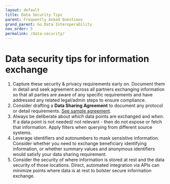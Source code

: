 ```yaml
---
layout: default
title: Data Security Tips
parent: Frequently Asked Questions
grand_parent: Go.Data Interoperability
nav_order: 5
permalink: /data-security/
---
```


# Data security tips for information exchange
1. Capture these security & privacy requirements early on. Document them in detail and seek agreement across all partners exchanging information so that all parties 
are aware of any specific requirements and have addressed any related legal/admin steps to ensure compliance. 
2. Consider drafting a **Data Sharing Agreement** to document any protocol or detail requirements. [See sample agreement](https://community-godata.who.int/page/documents). 
3. Always be deliberate about _which_ data points are exchanged and _when_. If a data point is not needed/ not relevant - then do not expose or fetch that information. 
Apply filters when querying from different source systems. 
4. Leverage identifiers and autonumbers to mask sensistive information. Consider whether you need to exchange beneficiary identifying information, or whether
summary values and anonymous identifiers would satisfy your data sharing requirement. 
5. Consider the security of where information is stored at rest and the data security of those locations. Direct, automated integration via APIs can minimize points 
where data is at rest to bolster secure information exchange. 
